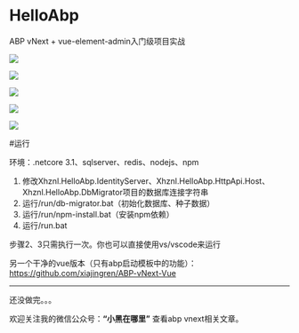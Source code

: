 # HelloAbp
ABP vNext + vue-element-admin入门级项目实战

![](https://img2020.cnblogs.com/blog/610959/202008/610959-20200819225612137-1997525523.png)

![](https://img2020.cnblogs.com/blog/610959/202008/610959-20200819225759445-2050487330.png)

![](https://img2020.cnblogs.com/blog/610959/202008/610959-20200819225844482-1130287626.png)

![](https://img2020.cnblogs.com/blog/610959/202008/610959-20200821223023332-2042194059.png)

![](https://img2020.cnblogs.com/blog/610959/202008/610959-20200824160701611-540824840.png)

#运行

环境：.netcore 3.1、sqlserver、redis、nodejs、npm

1. 修改Xhznl.HelloAbp.IdentityServer、Xhznl.HelloAbp.HttpApi.Host、Xhznl.HelloAbp.DbMigrator项目的数据库连接字符串
2. 运行/run/db-migrator.bat（初始化数据库、种子数据）
3. 运行/run/npm-install.bat（安装npm依赖）
4. 运行/run.bat

步骤2、3只需执行一次。你也可以直接使用vs/vscode来运行

另一个干净的vue版本（只有abp启动模板中的功能）：https://github.com/xiajingren/ABP-vNext-Vue

----

还没做完。。。

欢迎关注我的微信公众号：**“小黑在哪里”** 查看abp vnext相关文章。
